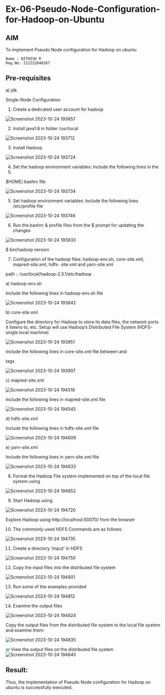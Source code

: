 # Ex-06-Pseudo-Node-Configuration-for-Hadoop-on-Ubuntu

## AIM

To implement Pseudo Node configuration for Hadoop on ubuntu

```
Name : NITHISH R
Reg.No: 212222040107
```

## Pre-requisites

a) jdk

Single-Node Configuration

1.	Create a dedicated user account for hadoop

![Screenshot 2023-10-24 193657](https://github.com/BALUREDDYVELAYUDHAMGOWTHAM/Ex-06-Pseudo-Node-Configuration-for-Hadoop-on-Ubuntu/assets/119559905/39a0f695-6ec2-4140-9877-f0b8ecbfabfc)

2.	Install java1.8 in folder /usr/local

![Screenshot 2023-10-24 193712](https://github.com/BALUREDDYVELAYUDHAMGOWTHAM/Ex-06-Pseudo-Node-Configuration-for-Hadoop-on-Ubuntu/assets/119559905/f699b523-f51c-403c-bf7b-49572801cb1c)

3.	Install Hadoop

![Screenshot 2023-10-24 193724](https://github.com/BALUREDDYVELAYUDHAMGOWTHAM/Ex-06-Pseudo-Node-Configuration-for-Hadoop-on-Ubuntu/assets/119559905/21883d17-702f-4cec-b534-f0189121e305)

4.	Set the hadoop environment variables: Include the following lines in the
5.	
$HOME/.bashrc file

 ![Screenshot 2023-10-24 193734](https://github.com/BALUREDDYVELAYUDHAMGOWTHAM/Ex-06-Pseudo-Node-Configuration-for-Hadoop-on-Ubuntu/assets/119559905/c2519752-39b7-4eda-bc66-6a3590291f98)

5.	Set hadoop environment variables: Include the following lines /etc/profile file

![Screenshot 2023-10-24 193746](https://github.com/BALUREDDYVELAYUDHAMGOWTHAM/Ex-06-Pseudo-Node-Configuration-for-Hadoop-on-Ubuntu/assets/119559905/3c76dabb-e3e6-416c-bf9b-040569c34f3c)

6.	Run the.bashrc & profile files from the $ prompt for updating the changes


![Screenshot 2023-10-24 193833](https://github.com/BALUREDDYVELAYUDHAMGOWTHAM/Ex-06-Pseudo-Node-Configuration-for-Hadoop-on-Ubuntu/assets/119559905/038259a3-e76b-4210-92f3-4cf2cc30546b)


$ bin/hadoop version	


7.	Configuration of the hadoop files: hadoop-env.sh, core-site.xml, mapred-site.xml, hdfs- site.xml and yarn-site.xml


path ::	/usr/local/hadoop-2.5.1/etc/hadoop


a)	hadoop-env.sh

Include the following lines in hadoop-env.sh file

![Screenshot 2023-10-24 193842](https://github.com/BALUREDDYVELAYUDHAMGOWTHAM/Ex-06-Pseudo-Node-Configuration-for-Hadoop-on-Ubuntu/assets/119559905/e8edc5e7-bd35-4f38-a9f7-76bc2a9e1354)

b)	core-site.xml

Configure the directory for Hadoop to store its data files, the network ports it listens to, etc. Setup will use Hadoop’s Distributed File System (HDFS-single local machine)

![Screenshot 2023-10-24 193851](https://github.com/BALUREDDYVELAYUDHAMGOWTHAM/Ex-06-Pseudo-Node-Configuration-for-Hadoop-on-Ubuntu/assets/119559905/4771b777-f944-4dd5-a26e-c9a4eabf946e)


 
Include the following lines in core-site.xml file between <configuration> and

</configuration> tags

![Screenshot 2023-10-24 193907](https://github.com/BALUREDDYVELAYUDHAMGOWTHAM/Ex-06-Pseudo-Node-Configuration-for-Hadoop-on-Ubuntu/assets/119559905/fda3f89e-cb94-470b-abf2-0e18b013c411)

c)	mapred-site.xml
 
![Screenshot 2023-10-24 194518](https://github.com/BALUREDDYVELAYUDHAMGOWTHAM/Ex-06-Pseudo-Node-Configuration-for-Hadoop-on-Ubuntu/assets/119559905/c1c187e0-1479-4a90-a1c8-705e04f43334)

Include the following lines in mapred-site.xml file
 
![Screenshot 2023-10-24 194545](https://github.com/BALUREDDYVELAYUDHAMGOWTHAM/Ex-06-Pseudo-Node-Configuration-for-Hadoop-on-Ubuntu/assets/119559905/69429f3d-67c3-4884-b54e-a178728526fc)

d)	hdfs-site.xml

Include the following lines in hdfs-site.xml file

![Screenshot 2023-10-24 194609](https://github.com/BALUREDDYVELAYUDHAMGOWTHAM/Ex-06-Pseudo-Node-Configuration-for-Hadoop-on-Ubuntu/assets/119559905/3ddff1e6-f246-463c-ab72-3857b1e6972a)

e)	yarn-site.xml

Include the following lines in yarn-site.xml file

![Screenshot 2023-10-24 194633](https://github.com/BALUREDDYVELAYUDHAMGOWTHAM/Ex-06-Pseudo-Node-Configuration-for-Hadoop-on-Ubuntu/assets/119559905/470d9d38-3b3b-412f-a8fd-ac6429a703b1)

8.	Format the Hadoop File system implemented on top of the local file system using

![Screenshot 2023-10-24 194652](https://github.com/BALUREDDYVELAYUDHAMGOWTHAM/Ex-06-Pseudo-Node-Configuration-for-Hadoop-on-Ubuntu/assets/119559905/d38d0ed5-c260-4b80-8905-406c86d55ad3)

9.	Start Hadoop using

![Screenshot 2023-10-24 194720](https://github.com/BALUREDDYVELAYUDHAMGOWTHAM/Ex-06-Pseudo-Node-Configuration-for-Hadoop-on-Ubuntu/assets/119559905/12029523-2368-4a08-a76b-9259ffaec3ec)

Explore Hadoop using http://localhost:50070/ from the browser	
 
10.	The commonly used HDFS Commands are as follows:

![Screenshot 2023-10-24 194735](https://github.com/BALUREDDYVELAYUDHAMGOWTHAM/Ex-06-Pseudo-Node-Configuration-for-Hadoop-on-Ubuntu/assets/119559905/d4cbd9e5-faf6-45b5-bfdf-7b61f9f74a39)

11.	Create a directory ‘/input’ in HDFS

![Screenshot 2023-10-24 194750](https://github.com/BALUREDDYVELAYUDHAMGOWTHAM/Ex-06-Pseudo-Node-Configuration-for-Hadoop-on-Ubuntu/assets/119559905/4dc99b55-e758-41ca-be1f-1890d58dc00a)

12.	Copy the input files into the distributed file system

![Screenshot 2023-10-24 194801](https://github.com/BALUREDDYVELAYUDHAMGOWTHAM/Ex-06-Pseudo-Node-Configuration-for-Hadoop-on-Ubuntu/assets/119559905/705faa0c-4648-45d5-b668-d11cc952cac8)

13.	Run some of the examples provided

![Screenshot 2023-10-24 194812](https://github.com/BALUREDDYVELAYUDHAMGOWTHAM/Ex-06-Pseudo-Node-Configuration-for-Hadoop-on-Ubuntu/assets/119559905/cec7b0bc-bf0f-4415-b99c-e2cf3da6e681)


14.	Examine the output files

![Screenshot 2023-10-24 194824](https://github.com/BALUREDDYVELAYUDHAMGOWTHAM/Ex-06-Pseudo-Node-Configuration-for-Hadoop-on-Ubuntu/assets/119559905/5b4225ef-69d0-4e50-8569-bb1ee3aa96c0)

Copy the output files from the distributed file system to the local file system and examine them:

 ![Screenshot 2023-10-24 194835](https://github.com/BALUREDDYVELAYUDHAMGOWTHAM/Ex-06-Pseudo-Node-Configuration-for-Hadoop-on-Ubuntu/assets/119559905/951b694f-e3f3-4a9c-9536-81d0448d842c)

or
View the output files on the distributed file system
![Screenshot 2023-10-24 194845](https://github.com/BALUREDDYVELAYUDHAMGOWTHAM/Ex-06-Pseudo-Node-Configuration-for-Hadoop-on-Ubuntu/assets/119559905/dac190f0-8d57-4c3f-b385-30f946536cd6)

## Result:
Thus, the implementation of Pseudo Node configuration for Hadoop on ubuntu is successfully executed.
